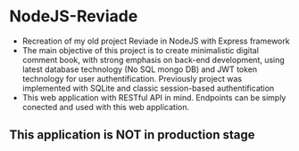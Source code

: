 # NodeJS-Reviade

- Recreation of my old project Reviade in NodeJS with Express framework
- The main objective of this project is to create minimalistic digital comment book, with strong emphasis on back-end development, using latest database technology (No SQL mongo DB) and JWT token technology for user authentification. Previously project was implemented with SQLite and classic session-based authentification
- This web application with RESTful API in mind. Endpoints can be simply conected and used with this web application.

## This application is NOT in production stage
